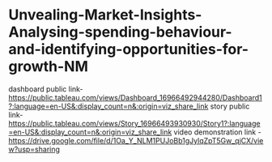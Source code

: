 # Unvealing-Market-Insights-Analysing-spending-behaviour-and-identifying-opportunities-for-growth-NM

dashboard public link- https://public.tableau.com/views/Dashboard_16966492944280/Dashboard1?:language=en-US&:display_count=n&:origin=viz_share_link
story public link- https://public.tableau.com/views/Story_16966493930930/Story1?:language=en-US&:display_count=n&:origin=viz_share_link
video demonstration  link - https://drive.google.com/file/d/1Oa_Y_NLM1PUJoBb1gJylqZpT5Gw_qjCX/view?usp=sharing
